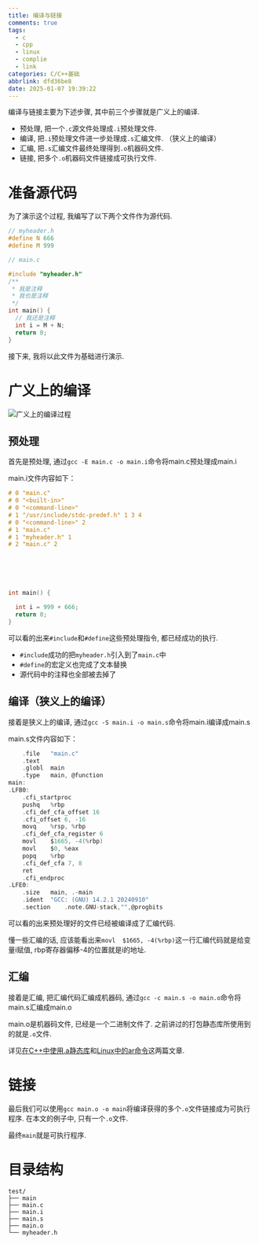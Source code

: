 ```yaml
---
title: 编译与链接
comments: true
tags:
  - c
  - cpp
  - linux
  - complie
  - link
categories: C/C++基础
abbrlink: dfd36be8
date: 2025-01-07 19:39:22
---
```


编译与链接主要为下述步骤, 其中前三个步骤就是广义上的编译. 

- 预处理, 把一个```.c```源文件处理成```.i```预处理文件. 
- 编译, 把```.i```预处理文件进一步处理成```.s```汇编文件. （狭义上的编译）
- 汇编, 把```.s```汇编文件最终处理得到```.o```机器码文件. 
- 链接, 把多个```.o```机器码文件链接成可执行文件. 




# 准备源代码

为了演示这个过程, 我编写了以下两个文件作为源代码. 

```h
// myheader.h
#define N 666
#define M 999
```

```c
// main.c

#include "myheader.h"
/**
 * 我是注释
 * 我也是注释
 */
int main() {
  // 我还是注释
  int i = M + N;
  return 0;
}
```

接下来, 我将以此文件为基础进行演示. 

# 广义上的编译

![广义上的编译过程](../assets/202501070001.png "广义上的编译过程")

## 预处理

首先是预处理, 通过```gcc -E main.c -o main.i```命令将main.c预处理成main.i

main.i文件内容如下：

```c
# 0 "main.c"
# 0 "<built-in>"
# 0 "<command-line>"
# 1 "/usr/include/stdc-predef.h" 1 3 4
# 0 "<command-line>" 2
# 1 "main.c"
# 1 "myheader.h" 1
# 2 "main.c" 2






int main() {

  int i = 999 + 666;
  return 0;
}
```

可以看的出来```#include```和```#define```这些预处理指令, 都已经成功的执行. 

- ```#include```成功的把```myheader.h```引入到了```main.c```中
- ```#define```的宏定义也完成了文本替换
- 源代码中的注释也全部被去掉了


## 编译（狭义上的编译）


接着是狭义上的编译, 通过```gcc -S main.i -o main.s```命令将main.i编译成main.s

main.s文件内容如下：

```c
	.file	"main.c"
	.text
	.globl	main
	.type	main, @function
main:
.LFB0:
	.cfi_startproc
	pushq	%rbp
	.cfi_def_cfa_offset 16
	.cfi_offset 6, -16
	movq	%rsp, %rbp
	.cfi_def_cfa_register 6
	movl	$1665, -4(%rbp)
	movl	$0, %eax
	popq	%rbp
	.cfi_def_cfa 7, 8
	ret
	.cfi_endproc
.LFE0:
	.size	main, .-main
	.ident	"GCC: (GNU) 14.2.1 20240910"
	.section	.note.GNU-stack,"",@progbits
```

可以看的出来预处理好的文件已经被编译成了汇编代码. 

懂一些汇编的话, 应该能看出来```movl	$1665, -4(%rbp)```这一行汇编代码就是给变量i赋值, rbp寄存器偏移-4的位置就是i的地址. 


## 汇编

接着是汇编, 把汇编代码汇编成机器码, 通过```gcc -c main.s -o main.o```命令将main.s汇编成main.o

main.o是机器码文件, 已经是一个二进制文件了. 之前讲过的打包静态库所使用到的就是```.o```文件. 

详见[在C++中使用.a静态库](../a8135667/)和[Linux中的ar命令](../8c6254fb/)这两篇文章. 


# 链接

最后我们可以使用```gcc main.o -o main```将编译获得的多个```.o```文件链接成为可执行程序. 在本文的例子中, 只有一个```.o```文件. 

最终```main```就是可执行程序. 



# 目录结构

```
test/
├── main
├── main.c
├── main.i
├── main.s
├── main.o
└── myheader.h
```

